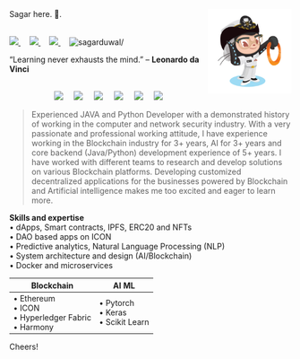 <img align ="right" src = "https://github.com/sagarduwal/sagarduwal/blob/master/oie_transparent.png" width="150" height="150">
Sagar here. 👋.<br /><br>
 <p>
  <a href="https://www.linkedin.com/in/sagar-duwal-4771792a/">
    <img src="https://img.shields.io/badge/sagar-duwal-4771792a?style=flat&logo=linkedin">
  </a> &nbsp;  &nbsp; 
  <a href="https://twitter.com/Sagar_Ultimate">
    <img src="https://img.shields.io/badge/@Sagar_Ultimate-30302f?style=flat&logo=twitter">
  </a> &nbsp;  &nbsp; 
 <a href="https://medium.com/@sagarduwal">
    <img src="https://img.shields.io/badge/sagarduwal-30302f?style=flat&logo=medium">
  </a> &nbsp;  &nbsp; 
 <img src=https://komarev.com/ghpvc/?username=sagarduwal alt=sagarduwal/>
</p>

<p align="left"> </p>

“Learning never exhausts the mind.” – **Leonardo da Vinci** <br /><br />

<p align="center">
  <img src=https://icongr.am/devicon/amazonwebservices-original-wordmark.svg?size=56&color=currentColor/> &nbsp;  &nbsp; 
  <img src=https://icongr.am/devicon/android-plain-wordmark.svg?size=56&color=currentColor/> &nbsp;  &nbsp; 
  <img src=https://icongr.am/devicon/docker-original-wordmark.svg?size=56&color=currentColor/> &nbsp;  &nbsp; 
  <img src=https://icongr.am/devicon/express-original-wordmark.svg?size=56&color=currentColor/> &nbsp;  &nbsp; 
  <img src=https://icongr.am/devicon/java-original-wordmark.svg?size=56&color=currentColor/> &nbsp;  &nbsp; 
  <img src=https://icongr.am/devicon/python-original-wordmark.svg?size=56&color=currentColor/>
</p>

> Experienced JAVA and Python Developer with a demonstrated history of working in the computer and network security industry.
> With a very passionate and professional working attitude, I have experience working in the Blockchain industry for 3+ years, AI for 3+ years and core backend (Java/Python) development experience of 5+ years. 
> I have worked with different teams to research and develop solutions on various Blockchain platforms. Developing customized decentralized applications for the businesses powered by Blockchain and Artificial intelligence makes me too excited and eager to learn more.

**Skills and expertise**<br />
• dApps, Smart contracts, IPFS, ERC20 and NFTs<br />
• DAO based apps on ICON<br />
• Predictive analytics, Natural Language Processing (NLP)<br />
• System architecture and design (AI/Blockchain)<br />
• Docker and microservices<br />

| Blockchain           | AI ML          |
|----------------------|----------------|
| • Ethereum <br/>• ICON <br/>• Hyperledger Fabric <br/> • Harmony          | • Pytorch <br/> • Keras <br/> • Scikit Learn    |

Cheers!
